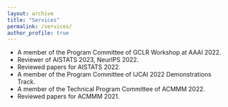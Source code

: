 ```yaml
---
layout: archive
title: "Services"
permalink: /services/
author_profile: true
---
```


* A member of the Program Committee of GCLR Workshop at AAAI 2022.
* Reviewer of AISTATS 2023, NeurIPS 2022.
* Reviewed papers for AISTATS 2022.
* A member of the Program Committee of IJCAI 2022 Demonstrations Track.
* A member of the Technical Program Committee of ACMMM 2022.
* Reviewed papers for ACMMM 2021.

 

